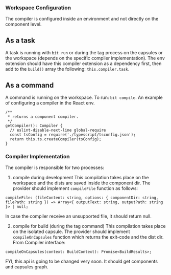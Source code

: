 ### Workspace Configuration

The compiler is configured inside an environment and not directly on the component level.

## As a task
A task is running with `bit run` or during the tag process on the capsules or the workspace (depends on the specific compiler implementation).
The env extension should have this compiler extension as a dependency first, then add to the `build()` array the following: `this.compiler.task`.

## As a command
A command is running on the workspace.
To run: `bit compile`.
An example of configuring a compiler in the React env.
```
/**
 * returns a component compiler.
 */
getCompiler(): Compiler {
  // eslint-disable-next-line global-require
  const tsConfig = require('./typescript/tsconfig.json');
  return this.ts.createCompiler(tsConfig);
}
```

### Compiler Implementation
The compiler is responsible for two processes:
1. compile during development
This compilation takes place on the workspace and the dists are saved inside the component dir.
The provider should implement `compileFile` function as follows:
```
compileFile: (fileContent: string, options: { componentDir: string, filePath: string }) => Array<{ outputText: string, outputPath: string }> | null;
```
In case the compiler receive an unsupported file, it should return null.

2. compile for build (during the tag command)
This compilation takes place on the isolated capsule.
The provider should implement `compileOnCapsules` function which returns the exit-code and the dist dir.
From Compiler interface:
```
compileOnCapsules(context: BuildContext): Promise<BuildResults>;
```
FYI, this api is going to be changed very soon. It should get components and capsules graph.
